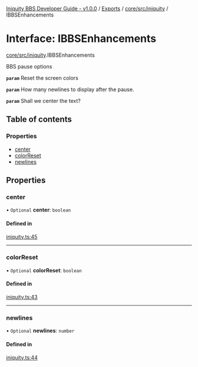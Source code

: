 [Iniquity BBS Developer Guide - v1.0.0](../README.md) / [Exports](../modules.md) / [core/src/iniquity](../modules/core_src_iniquity.md) / IBBSEnhancements

# Interface: IBBSEnhancements

[core/src/iniquity](../modules/core_src_iniquity.md).IBBSEnhancements

BBS pause options

**`param`** Reset the screen colors

**`param`** How many newlines to display after the pause.

**`param`** Shall we center the text?

## Table of contents

### Properties

- [center](core_src_iniquity.IBBSEnhancements.md#center)
- [colorReset](core_src_iniquity.IBBSEnhancements.md#colorreset)
- [newlines](core_src_iniquity.IBBSEnhancements.md#newlines)

## Properties

### center

• `Optional` **center**: `boolean`

#### Defined in

[iniquity.ts:45](https://github.com/iniquitybbs/iniquity/blob/aa6049a/packages/core/src/iniquity.ts#L45)

___

### colorReset

• `Optional` **colorReset**: `boolean`

#### Defined in

[iniquity.ts:43](https://github.com/iniquitybbs/iniquity/blob/aa6049a/packages/core/src/iniquity.ts#L43)

___

### newlines

• `Optional` **newlines**: `number`

#### Defined in

[iniquity.ts:44](https://github.com/iniquitybbs/iniquity/blob/aa6049a/packages/core/src/iniquity.ts#L44)
